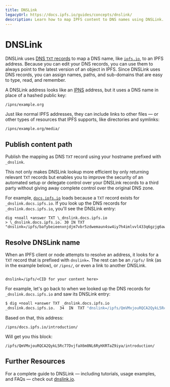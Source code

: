 ```yaml
---
title: DNSLink
legacyUrl: https://docs.ipfs.io/guides/concepts/dnslink/
description: Learn how to map IPFS content to DNS names using DNSLink.
---
```


# DNSLink

DNSLink uses [DNS `TXT` records](https://en.wikipedia.org/wiki/TXT_record) to map a DNS name, like [`ipfs.io`](https://ipfs.io), to an IPFS address. Because you can edit your DNS records, you can use them to always point to the latest version of an object in IPFS. Since DNSLink uses DNS records, you can assign names, paths, and sub-domains that are easy to type, read, and remember.

A DNSLink address looks like an [IPNS](ipns.md) address, but it uses a DNS name in place of a hashed public key:

```
/ipns/example.org
```

Just like normal IPFS addresses, they can include links to other files — or other types of resources that IPFS supports, like directories and symlinks:

```
/ipns/example.org/media/
```

## Publish content path

Publish the mapping as DNS `TXT` record using your hostname prefixed with `_dnslink`. 

This not only makes DNSLink lookup more efficient by only returning relevant `TXT` records but enables you to improve the security of an automated setup or delegate control over your DNSLink records to a third party without giving away complete control over the original DNS zone.

For example, [`docs.ipfs.io`](https://docs.ipfs.io) loads because a `TXT` record exists for `_dnslink.docs.ipfs.io`. If you look up the DNS records for `_dnslink.docs.ipfs.io`, you'll see the DNSLink entry:

```shell
dig +noall +answer TXT \_dnslink.docs.ipfs.io
> \_dnslink.docs.ipfs.io. 30 IN TXT "dnslink=/ipfs/bafybeieenxnjdjm7vbr5zdwemaun4sw4iy7h4imlvvl433q6gzjg6awdpq"

```

## Resolve DNSLink name

When an IPFS client or node attempts to resolve an address, it looks for a `TXT` record that is prefixed with `dnslink=`. The rest can be an `/ipfs/` link (as in the example below), or `/ipns/`, or even a link to another DNSLink.

```

dnslink=/ipfs/<CID for your content here>

```

For example, let's go back to when we looked up the DNS records for `_dnslink.docs.ipfs.io` and saw its DNSLink entry:

```sh
$ dig +noall +answer TXT _dnslink.docs.ipfs.io
_dnslink.docs.ipfs.io.  34  IN  TXT "dnslink=/ipfs/QmVMxjouRQCA2QykL5Rc77DvjfaX6m8NL6RyHXRTaZ9iya"
```

Based on that, this address:

```
/ipns/docs.ipfs.io/introduction/
```

Will get you this block:

```
/ipfs/QmVMxjouRQCA2QykL5Rc77DvjfaX6m8NL6RyHXRTaZ9iya/introduction/
```

## Further Resources

For a complete guide to DNSLink — including tutorials, usage examples, and FAQs — check out [dnslink.io](http://dnslink.io/).
